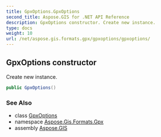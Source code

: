 ```yaml
---
title: GpxOptions.GpxOptions
second_title: Aspose.GIS for .NET API Reference
description: GpxOptions constructor. Create new instance.
type: docs
weight: 10
url: /net/aspose.gis.formats.gpx/gpxoptions/gpxoptions/
---
```

## GpxOptions constructor

Create new instance.

```csharp
public GpxOptions()
```

### See Also

* class [GpxOptions](../)
* namespace [Aspose.Gis.Formats.Gpx](../../gpxoptions/)
* assembly [Aspose.GIS](../../../)


